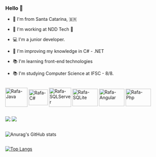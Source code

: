 ### Hello 👋

- 📌 I'm from Santa Catarina, 🇧🇷

- 🔭 I'm working at NDD Tech 🚀

- 💻 I'm a junior developer.

- 🌱 I'm improving my knowledge in C# - .NET

- 📚 I'm learning front-end technologies

- 📚 I'm studying Computer Science at IFSC - 8/8.



</div>
<div style="display: inline_block"><br>
  <img align="center" alt="Rafa-Java" height="60" width="70" src="https://cdn.jsdelivr.net/gh/devicons/devicon/icons/java/java-original-wordmark.svg">
  <img align="center" alt="Rafa-C#" height="50" width="60" src="https://cdn.jsdelivr.net/gh/devicons/devicon/icons/csharp/csharp-plain.svg">
  <img align="center" alt="Rafa-SQLServer" height="60" width="70"src="https://cdn.jsdelivr.net/gh/devicons/devicon/icons/microsoftsqlserver/microsoftsqlserver-plain-wordmark.svg" />
  <img align="center" alt="Rafa-SQLite" height="55" width="80" src="https://upload.wikimedia.org/wikipedia/commons/3/38/SQLite370.svg">
  <img align="center" alt="Rafa-Angular" height="55" width="80" src="https://cdn.jsdelivr.net/gh/devicons/devicon/icons/angularjs/angularjs-original.svg" />
  <img align="center" alt="Rafa-Php" height="55" width="80" src="https://cdn.jsdelivr.net/gh/devicons/devicon/icons/php/php-original.svg" /
</div>

##
<a href="https://www.instagram.com/rafaelasantosrosa/" target="_blank"><img src="https://img.shields.io/badge/-Instagram-%23E4405F?style=for-the-badge&logo=instagram&logoColor=white" target="_blank"></a>    <a href="https://www.linkedin.com/in/rafaela-rosa-49a1ba1aa/" target="_blank"><img src="https://img.shields.io/badge/-LinkedIn-%230077B5?style=for-the-badge&logo=linkedin&logoColor=white" target="_blank"></a> 

##


![Anurag's GitHub stats](https://github-readme-stats.vercel.app/api?username=RafaelaSantosRosa&show_icons=true&theme=radical)

##
[![Top Langs](https://github-readme-stats.vercel.app/api/top-langs/?username=RafaelaSantosRosa&hide=javascript,html&theme=radical&layout=compact)](https://github.com/RafaelaSantosRosa/github-readme-stats)


